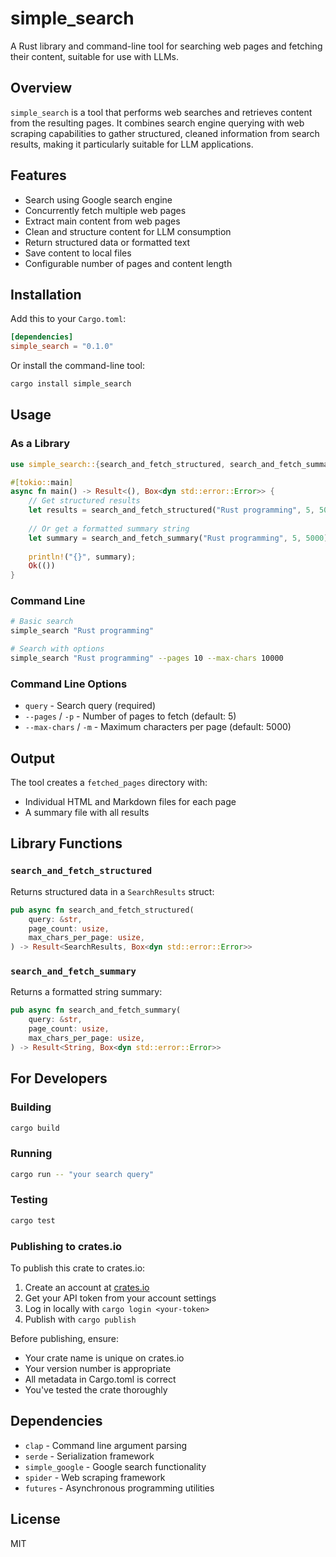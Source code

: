 # simple_search

A Rust library and command-line tool for searching web pages and fetching their content, suitable for use with LLMs.

## Overview

`simple_search` is a tool that performs web searches and retrieves content from the resulting pages. It combines search engine querying with web scraping capabilities to gather structured, cleaned information from search results, making it particularly suitable for LLM applications.

## Features

- Search using Google search engine
- Concurrently fetch multiple web pages
- Extract main content from web pages
- Clean and structure content for LLM consumption
- Return structured data or formatted text
- Save content to local files
- Configurable number of pages and content length

## Installation

Add this to your `Cargo.toml`:

```toml
[dependencies]
simple_search = "0.1.0"
```

Or install the command-line tool:

```bash
cargo install simple_search
```

## Usage

### As a Library

```rust
use simple_search::{search_and_fetch_structured, search_and_fetch_summary};

#[tokio::main]
async fn main() -> Result<(), Box<dyn std::error::Error>> {
    // Get structured results
    let results = search_and_fetch_structured("Rust programming", 5, 5000).await?;
    
    // Or get a formatted summary string
    let summary = search_and_fetch_summary("Rust programming", 5, 5000).await?;
    
    println!("{}", summary);
    Ok(())
}
```

### Command Line

```bash
# Basic search
simple_search "Rust programming"

# Search with options
simple_search "Rust programming" --pages 10 --max-chars 10000
```

### Command Line Options

- `query` - Search query (required)
- `--pages` / `-p` - Number of pages to fetch (default: 5)
- `--max-chars` / `-m` - Maximum characters per page (default: 5000)

## Output

The tool creates a `fetched_pages` directory with:

- Individual HTML and Markdown files for each page
- A summary file with all results

## Library Functions

### `search_and_fetch_structured`

Returns structured data in a `SearchResults` struct:

```rust
pub async fn search_and_fetch_structured(
    query: &str,
    page_count: usize,
    max_chars_per_page: usize,
) -> Result<SearchResults, Box<dyn std::error::Error>>
```

### `search_and_fetch_summary`

Returns a formatted string summary:

```rust
pub async fn search_and_fetch_summary(
    query: &str,
    page_count: usize,
    max_chars_per_page: usize,
) -> Result<String, Box<dyn std::error::Error>>
```

## For Developers

### Building

```bash
cargo build
```

### Running

```bash
cargo run -- "your search query"
```

### Testing

```bash
cargo test
```

### Publishing to crates.io

To publish this crate to crates.io:

1. Create an account at [crates.io](https://crates.io/)
2. Get your API token from your account settings
3. Log in locally with `cargo login <your-token>`
4. Publish with `cargo publish`

Before publishing, ensure:
- Your crate name is unique on crates.io
- Your version number is appropriate
- All metadata in Cargo.toml is correct
- You've tested the crate thoroughly

## Dependencies

- `clap` - Command line argument parsing
- `serde` - Serialization framework
- `simple_google` - Google search functionality
- `spider` - Web scraping framework
- `futures` - Asynchronous programming utilities

## License

MIT